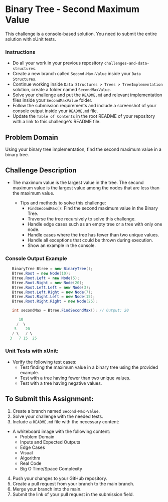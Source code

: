# Binary Tree - Second Maximum Value
This challenge is a console-based solution. You need to submit the entire solution with xUnit tests.

### Instructions
- Do all your work in your previous repository `challenges-and-data-structures`.
- Create a new branch called `Second-Max-Value` inside your `Data Structures`.
- Continue working inside `Data Structures > Trees > TreeImplementation` solution, create a folder named `SecondMaxValue`.
- Solve your challenge and put the `README.md` and relevant implementation files inside your `SecondMaxValue` folder.
- Follow the submission requirements and include a screenshot of your console output inside your `README.md` file.
- Update the `Table of Contents` in the root README of your repository with a link to this challenge's README file.

## Problem Domain
Using your binary tree implementation, find the second maximum value in a binary tree.

## Challenge Description
- The maximum value is the largest value in the tree. The second maximum value is the largest value among the nodes that are less than the maximum value.

   - Tips and methods to solve this challenge:
     - `FindSecondMax()`: Find the second maximum value in the Binary Tree.
     - Traverse the tree recursively to solve this challenge.
     - Handle edge cases such as an empty tree or a tree with only one node.
     - Handle cases where the tree has fewer than two unique values.
     - Handle all exceptions that could be thrown during execution.
     - Show an example in the console.

### Console Output Example
```csharp
   BinaryTree Btree = new BinaryTree();
   Btree.Root = new Node(10);
   Btree.Root.Left = new Node(5);
   Btree.Root.Right = new Node(20);
   Btree.Root.Left.Left = new Node(3);
   Btree.Root.Left.Right = new Node(7);
   Btree.Root.Right.Left = new Node(15);
   Btree.Root.Right.Right = new Node(25);

   int secondMax = Btree.FindSecondMax(); // Output: 20

      10
     /  \
    5    20
   / \   / \
  3   7 15  25
```

### Unit Tests with xUnit:
- Verify the following test cases:
  - Test finding the maximum value in a binary tree using the provided example.
  - Test with a tree having fewer than two unique values.
  - Test with a tree having negative values.


## To Submit this Assignment:
1. Create a branch named `Second-Max-Value`.
2. Solve your challenge with the needed tests.
3. Include a `README.md` file with the necessary content:
- A whiteboard image with the following content:
   - Problem Domain
   - Inputs and Expected Outputs
   - Edge Cases
   - Visual
   - Algorithm
   - Real Code
   - Big O Time/Space Complexity
4. Push your changes to your GitHub repository.
5. Create a pull request from your branch to the main branch.
6. Merge your branch into the main.
7. Submit the link of your pull request in the submission field.




